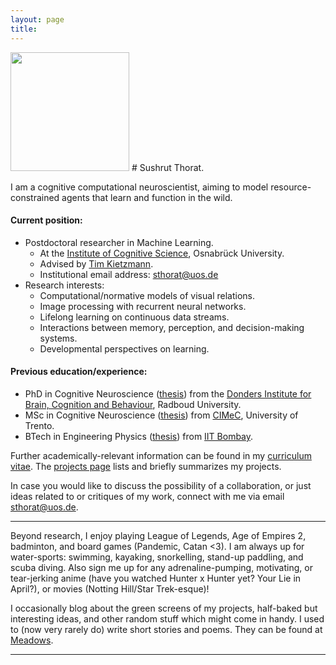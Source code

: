 ```yaml
---
layout: page
title:
---
```


<img align="top-left" src="{{site.url}}/assets/portrait_main.png" height="190">
# Sushrut Thorat.

I am a cognitive computational neuroscientist, aiming to model resource-constrained agents that learn and function in the wild.

#### Current position:

* Postdoctoral researcher in Machine Learning.
    + At the [Institute of Cognitive Science](https://www.ikw.uni-osnabrueck.de/en/home.html), Osnabrück University.
    + Advised by [Tim Kietzmann](https://www.kietzmannlab.org/lab/).
    + Institutional email address: [sthorat@uos.de](mailto:sthorat@uos.de)
* Research interests:
    + Computational/normative models of visual relations.
    + Image processing with recurrent neural networks.
    + Lifelong learning on continuous data streams.
    + Interactions between memory, perception, and decision-making systems.
    + Developmental perspectives on learning.

#### Previous education/experience:

* PhD in Cognitive Neuroscience ([thesis](https://doi.org/10.6084/m9.figshare.21214391.v1)) from the [Donders Institute for Brain, Cognition and Behaviour](https://www.ru.nl/donders/), Radboud University.
* MSc in Cognitive Neuroscience ([thesis](https://doi.org/10.6084/m9.figshare.5919154.v1)) from [CIMeC](https://web.unitn.it/en/cimec "Centre for Mind/Brain Sciences"), University of Trento.
* BTech in Engineering Physics ([thesis](https://doi.org/10.6084/m9.figshare.1582657.v2)) from [IIT Bombay](http://iitb.ac.in). <br>

Further academically-relevant information can be found in my [curriculum vitae]({{site.url}}/assets/cv-full.pdf). The [projects page]({{site.url}}/projects/) lists and briefly summarizes my projects.

In case you would like to discuss the possibility of a collaboration, or just ideas related to or critiques of my work, connect with me via email [sthorat@uos.de](mailto:sthorat@uos.de).

<hr>

Beyond research, I enjoy playing League of Legends, Age of Empires 2, badminton, and board games (Pandemic, Catan <3). I am always up for water-sports: swimming, kayaking, snorkelling, stand-up paddling, and scuba diving. Also sign me up for any adrenaline-pumping, motivating, or tear-jerking anime (have you watched Hunter x Hunter yet? Your Lie in April?), or movies (Notting Hill/Star Trek-esque)!

I occasionally blog about the green screens of my projects, half-baked but interesting ideas, and other random stuff which might come in handy. I used to (now very rarely do) write short stories and poems. They can be found at [Meadows](https://novelmartiswrites.wordpress.com).

<hr>
